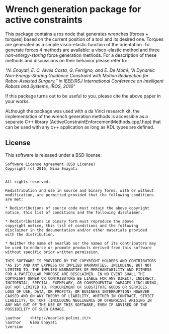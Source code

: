# Wrench generation package for active constraints 

This package contains a ros node that generates wrenches (forces + torques) 
based on the current position of a tool and its desired one. Torques are 
generated as a simple visco-elastic function of the orientation. To generate 
forces 4 methods are available: a visco-elastic method and three 
_non-energy-storing_ force generation methods. For a description of these 
methods and discussions on their behavior please refer to:

_"N. Enayati, E. C. Alves Costa, G. Ferrigno, and E. De Momi, “A Dynamic 
Non-Energy-Storing Guidance Constraint with Motion Redirection for 
Robot-Assisted Surgery,” in IEEE/RSJ International Conference on Intelligent 
Robots and Systems, IROS, 2016"_  

If this package turns out to be useful to you, please cite the above paper in
your works.

ALthough the package was used with a da Vinci research kit, the implementation
of the wrench generation methods is accessible as a separate C++ library 
(ActiveConstraintEnforcementMethods.cpp/.hpp) that can be used with any c++ 
application as long as KDL types are defined. 


## License

This software is released under a BSD license:

    Software License Agreement (BSD License)
    Copyright (c) 2016, Nima Enayati


    All rights reserved.

    Redistribution and use in source and binary forms, with or without
    modification, are permitted provided that the following conditions
    are met:

    * Redistributions of source code must retain the above copyright
    notice, this list of conditions and the following disclaimer.

    * Redistributions in binary form must reproduce the above
    copyright notice, this list of conditions and the following
    disclaimer in the documentation and/or other materials provided
    with the distribution.

    * Neither the name of nearlab nor the names of its contributors may
    be used to endorse or promote products derived from this software
    without specific prior written permission.

    THIS SOFTWARE IS PROVIDED BY THE COPYRIGHT HOLDERS AND CONTRIBUTORS
    "AS IS" AND ANY EXPRESS OR IMPLIED WARRANTIES, INCLUDING, BUT NOT
    LIMITED TO, THE IMPLIED WARRANTIES OF MERCHANTABILITY AND FITNESS
    FOR A PARTICULAR PURPOSE ARE DISCLAIMED. IN NO EVENT SHALL THE
    COPYRIGHT OWNER OR CONTRIBUTORS BE LIABLE FOR ANY DIRECT, INDIRECT,
    INCIDENTAL, SPECIAL, EXEMPLARY, OR CONSEQUENTIAL DAMAGES (INCLUDING,
    BUT NOT LIMITED TO, PROCUREMENT OF SUBSTITUTE GOODS OR SERVICES;
    LOSS OF USE, DATA, OR PROFITS; OR BUSINESS INTERRUPTION) HOWEVER
    CAUSED AND ON ANY THEORY OF LIABILITY, WHETHER IN CONTRACT, STRICT
    LIABILITY, OR TORT (INCLUDING NEGLIGENCE OR OTHERWISE) ARISING IN
    ANY WAY OUT OF THE USE OF THIS SOFTWARE, EVEN IF ADVISED OF THE
    POSSIBILITY OF SUCH DAMAGE.

    \author    <http://nearlab.polimi.it/>
    \author    Nima Enayati
    \version   -
